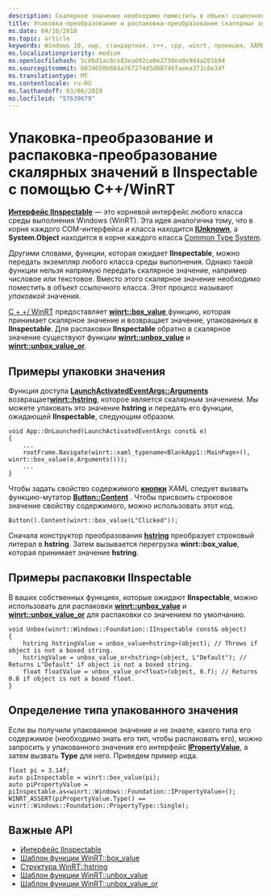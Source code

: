 ```yaml
---
description: Скалярное значение необходимо поместить в объект ссылочного класса перед его передачей в функцию, которая ожидает **IInspectable**. Этот процесс называют *упаковкой* значения.
title: Упаковка-преобразование и распаковка-преобразование скалярных значений в IInspectable с помощью C++/WinRT
ms.date: 04/10/2018
ms.topic: article
keywords: Windows 10, uwp, стандартная, c++, cpp, winrt, проекция, XAML, управление, упаковка, скалярное, значение
ms.localizationpriority: medium
ms.openlocfilehash: 5c86d1ac8ce83ea092ce0e2730ea0e9d4a201b94
ms.sourcegitcommit: b034650b684a767274d5d88746faeea373c8e34f
ms.translationtype: MT
ms.contentlocale: ru-RU
ms.lasthandoff: 03/06/2019
ms.locfileid: "57639679"
---
```

# <a name="boxing-and-unboxing-scalar-values-to-iinspectable-with-cwinrt"></a>Упаковка-преобразование и распаковка-преобразование скалярных значений в IInspectable с помощью C++/WinRT
 
[  **Интерфейс IInspectable**](/windows/desktop/api/inspectable/nn-inspectable-iinspectable) — это корневой интерфейс любого класса среды выполнения Windows (WinRT). Эта идея аналогична тому, что в корне каждого COM-интерфейса и класса находится [**IUnknown**](https://msdn.microsoft.com/library/windows/desktop/ms680509), а **System.Object** находится в корне каждого класса [Common Type System](https://docs.microsoft.com/dotnet/standard/base-types/common-type-system).

Другими словами, функции, которая ожидает **IInspectable**, можно передать экземпляр любого класса среды выполнения. Однако такой функции нельзя напрямую передать скалярное значение, например числовое или текстовое. Вместо этого скалярное значение необходимо поместить в объект ссылочного класса. Этот процесс называют *упаковкой* значения.

[C + +/ WinRT](/windows/uwp/cpp-and-winrt-apis/intro-to-using-cpp-with-winrt) предоставляет [ **winrt::box_value** ](/uwp/cpp-ref-for-winrt/box-value) функцию, которая принимает скалярное значение и возвращает значение, упакованных в **IInspectable**. Для распаковки **IInspectable** обратно в скалярное значение существуют функции [**winrt::unbox_value**](/uwp/cpp-ref-for-winrt/unbox-value) и [**winrt::unbox_value_or**](/uwp/cpp-ref-for-winrt/unbox-value-or).

## <a name="examples-of-boxing-a-value"></a>Примеры упаковки значения
Функция доступа [**LaunchActivatedEventArgs::Arguments**](/uwp/api/windows.applicationmodel.activation.launchactivatedeventargs.Arguments) возвращает[**winrt::hstring**](/uwp/cpp-ref-for-winrt/hstring), которое является скалярным значением. Мы можете упаковать это значение **hstring** и передать его функции, ожидающей **IInspectable**, следующим образом.

```cppwinrt
void App::OnLaunched(LaunchActivatedEventArgs const& e)
{
    ...
    rootFrame.Navigate(winrt::xaml_typename<BlankApp1::MainPage>(), winrt::box_value(e.Arguments()));
    ...
}
```

Чтобы задать свойство содержимого [**кнопки**](/uwp/api/windows.ui.xaml.controls.button) XAML следует вызвать функцию-мутатор [**Button::Content**](/uwp/api/windows.ui.xaml.controls.contentcontrol.content?) . Чтобы присвоить строковое значение свойству содержимого, можно использовать этот код.

```cppwinrt
Button().Content(winrt::box_value(L"Clicked"));
```

Сначала конструктор преобразования [**hstring**](/uwp/cpp-ref-for-winrt/hstring) преобразует строковый литерал в **hstring**. Затем вызывается перегрузка **winrt::box_value**, которая принимает значение **hstring**.

## <a name="examples-of-unboxing-an-iinspectable"></a>Примеры распаковки IInspectable
В ваших собственных функциях, которые ожидают **IInspectable**, можно использовать для распаковки [**winrt::unbox_value**](/uwp/cpp-ref-for-winrt/unbox-value) и [**winrt::unbox_value_or**](/uwp/cpp-ref-for-winrt/unbox-value-or) для распаковки со значением по умолчанию.

```cppwinrt
void Unbox(winrt::Windows::Foundation::IInspectable const& object)
{
    hstring hstringValue = unbox_value<hstring>(object); // Throws if object is not a boxed string.
    hstringValue = unbox_value_or<hstring>(object, L"Default"); // Returns L"Default" if object is not a boxed string.
    float floatValue = unbox_value_or<float>(object, 0.f); // Returns 0.0 if object is not a boxed float.
}
```

## <a name="determine-the-type-of-a-boxed-value"></a>Определение типа упакованного значения
Если вы получили упакованное значение и не знаете, какого типа его содержимое (необходимо знать его тип, чтобы распаковать его), можно запросить у упакованного значения его интерфейс [**IPropertyValue**](/uwp/api/windows.foundation.ipropertyvalue), а затем вызвать **Type** для него. Приведем пример кода.

```cppwinrt
float pi = 3.14f;
auto piInspectable = winrt::box_value(pi);
auto piPropertyValue = piInspectable.as<winrt::Windows::Foundation::IPropertyValue>();
WINRT_ASSERT(piPropertyValue.Type() == winrt::Windows::Foundation::PropertyType::Single);
```

## <a name="important-apis"></a>Важные API
* [Интерфейс IInspectable](/windows/desktop/api/inspectable/nn-inspectable-iinspectable)
* [Шаблон функции WinRT::box_value](/uwp/cpp-ref-for-winrt/box-value)
* [Структура WinRT::hstring](/uwp/cpp-ref-for-winrt/hstring)
* [Шаблон функции WinRT::unbox_value](/uwp/cpp-ref-for-winrt/unbox-value)
* [Шаблон функции WinRT::unbox_value_or](/uwp/cpp-ref-for-winrt/unbox-value-or)

